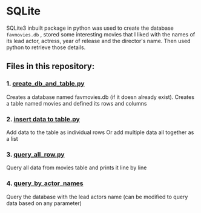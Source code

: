 # SQLite
SQLite3 inbuilt package in python was used to create the database `favmovies.db` ,  stored some interesting movies that I liked with the names of its lead actor, actress, year of release and the director's name. Then used python to retrieve those details.

Files in this repository:
--- 
### 1. [create_db_and_table.py]()
Creates a database named favmovies.db (if it doesn already exist).
Creates a table named movies and defined its rows and columns

### 2. [insert data to table.py]()
Add data to the table as individual rows
Or add multiple data all together as a list

### 3. [query_all_row.py]()
Query all data from movies table and prints it line by line

### 4. [query_by_actor_names]()
Query the database with the lead actors name
(can be modified to query data based on any parameter)


